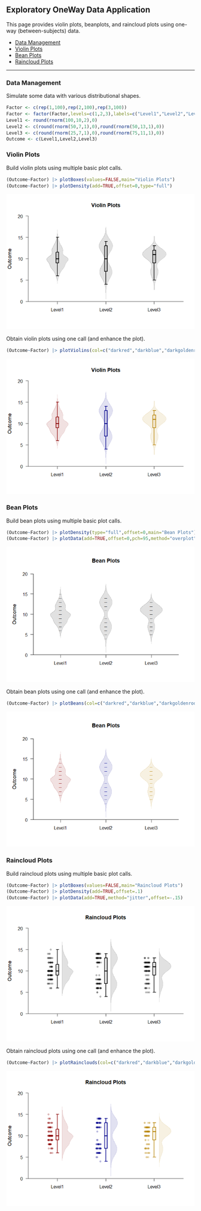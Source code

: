 
## Exploratory OneWay Data Application

This page provides violin plots, beanplots, and raincloud plots using
one-way (between-subjects) data.

- [Data Management](#data-management)
- [Violin Plots](#violin-plots)
- [Bean Plots](#bean-plots)
- [Raincloud Plots](#raincloud-plots)

------------------------------------------------------------------------

### Data Management

Simulate some data with various distributional shapes.

``` r
Factor <- c(rep(1,100),rep(2,100),rep(3,100))
Factor <- factor(Factor,levels=c(1,2,3),labels=c("Level1","Level2","Level3"))
Level1 <- round(rnorm(100,10,2),0)
Level2 <- c(round(rnorm(50,7,1),0),round(rnorm(50,13,1),0))
Level3 <- c(round(rnorm(25,7,1),0),round(rnorm(75,11,1),0))
Outcome <- c(Level1,Level2,Level3)
```

### Violin Plots

Build violin plots using multiple basic plot calls.

``` r
(Outcome~Factor) |> plotBoxes(values=FALSE,main="Violin Plots")
(Outcome~Factor) |> plotDensity(add=TRUE,offset=0,type="full")
```

![](figures/Exploratory-OneWay-ViolinsA-1.png)<!-- -->

Obtain violin plots using one call (and enhance the plot).

``` r
(Outcome~Factor) |> plotViolins(col=c("darkred","darkblue","darkgoldenrod"))
```

![](figures/Exploratory-OneWay-ViolinsB-1.png)<!-- -->

### Bean Plots

Build bean plots using multiple basic plot calls.

``` r
(Outcome~Factor) |> plotDensity(type="full",offset=0,main="Bean Plots")
(Outcome~Factor) |> plotData(add=TRUE,offset=0,pch=95,method="overplot")
```

![](figures/Exploratory-OneWay-BeansA-1.png)<!-- -->

Obtain bean plots using one call (and enhance the plot).

``` r
(Outcome~Factor) |> plotBeans(col=c("darkred","darkblue","darkgoldenrod"))
```

![](figures/Exploratory-OneWay-BeansB-1.png)<!-- -->

### Raincloud Plots

Build raincloud plots using multiple basic plot calls.

``` r
(Outcome~Factor) |> plotBoxes(values=FALSE,main="Raincloud Plots")
(Outcome~Factor) |> plotDensity(add=TRUE,offset=.1)
(Outcome~Factor) |> plotData(add=TRUE,method="jitter",offset=-.15)
```

![](figures/Exploratory-OneWay-RaincloudsA-1.png)<!-- -->

Obtain raincloud plots using one call (and enhance the plot).

``` r
(Outcome~Factor) |> plotRainclouds(col=c("darkred","darkblue","darkgoldenrod"))
```

![](figures/Exploratory-OneWay-RaincloudsB-1.png)<!-- -->
